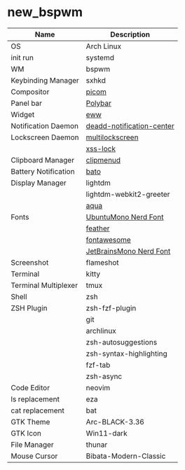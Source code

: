 # new_bspwm
|Name|Description|
|-|-|
|OS|Arch Linux|
|init run|systemd|
|WM|bspwm|
|Keybinding Manager|sxhkd|
|Compositor|[picom](https://github.com/yshui/picom)|
|Panel bar|[Polybar](https://aur.archlinux.org/packages/polybar-git)|
|Widget|[eww](https://aur.archlinux.org/packages/eww-x11)|
|Notification Daemon|[deadd-notification-center](https://github.com/phuhl/linux_notification_center)|
|Lockscreen Daemon|[multilockscreen](https://github.com/jeffmhubbard/multilockscreen)|
||[xss-lock](https://archlinux.org/packages/extra/x86_64/xss-lock/)|
|Clipboard Manager|[clipmenud](https://github.com/cdown/clipmenu)|
|Battery Notification|[bato](https://github.com/doums/bato)|
|Display Manager|lightdm|
||lightdm-webkit2-greeter|
||[aqua](https://github.com/paysonwallach/aqua-lightdm-webkit-theme)|
|Fonts|[UbuntuMono Nerd Font](https://github.com/ryanoasis/nerd-fonts/releases/download/v3.2.1/UbuntuSans.zip)|
||[feather](https://github.com/adi1090x/polybar-themes/raw/master/fonts/feather.ttf)|
||[fontawesome](https://archlinux.org/packages/extra/any/ttf-font-awesome/)|
||[JetBrainsMono Nerd Font](https://github.com/ryanoasis/nerd-fonts/releases/download/v3.2.1/JetBrainsMono.zip)|
|Screenshot|flameshot|
|Terminal|kitty|
|Terminal Multiplexer|tmux|
|Shell|zsh|
|ZSH Plugin|zsh-fzf-plugin|
||git|
||archlinux|
||zsh-autosuggestions|
||zsh-syntax-highlighting|
||fzf-tab|
||zsh-async|
|Code Editor|neovim|
|ls replacement|eza|
|cat replacement|bat|
|GTK Theme|Arc-BLACK-3.36|
|GTK Icon|Win11-dark|
|File Manager|thunar|
|Mouse Cursor|Bibata-Modern-Classic|
